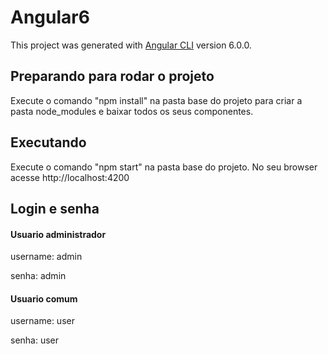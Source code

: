 # Angular6

This project was generated with [Angular CLI](https://github.com/angular/angular-cli) version 6.0.0.

## Preparando para rodar o projeto

Execute o comando "npm install" na pasta base do projeto para criar a pasta node_modules e baixar todos os seus componentes.

## Executando

Execute o comando "npm start" na pasta base do projeto. No seu browser acesse http://localhost:4200

## Login e senha

#### Usuario administrador
username: admin

senha: admin

#### Usuario comum
username: user

senha: user
